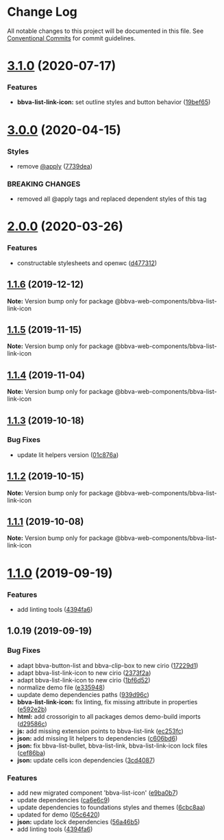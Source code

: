 # Change Log

All notable changes to this project will be documented in this file.
See [Conventional Commits](https://conventionalcommits.org) for commit guidelines.

# [3.1.0](http://globaldevtools.bbva.com:7999/bbva_global_ui_studio_web_components/bbva-web-components-app/compare/@bbva-web-components/bbva-list-link-icon@3.0.0...@bbva-web-components/bbva-list-link-icon@3.1.0) (2020-07-17)

### Features

- **bbva-list-link-icon:** set outline styles and button behavior ([19bef65](http://globaldevtools.bbva.com:7999/bbva_global_ui_studio_web_components/bbva-web-components-app/commits/19bef65f2ce3d7bf5f3561a17bdb34c470099b6d))

# [3.0.0](http://globaldevtools.bbva.com:7999/bbva_global_ui_studio_web_components/bbva-web-components-app/compare/@bbva-web-components/bbva-list-link-icon@2.0.0...@bbva-web-components/bbva-list-link-icon@3.0.0) (2020-04-15)

### Styles

- remove [@apply](http://globaldevtools.bbva.com:7999/apply) ([7739dea](http://globaldevtools.bbva.com:7999/bbva_global_ui_studio_web_components/bbva-web-components-app/commits/7739dea728bc8e90ac1d596b53911779e5fd1a04))

### BREAKING CHANGES

- removed all @apply tags and replaced dependent styles of this tag

# [2.0.0](http://globaldevtools.bbva.com:7999/bbva_global_ui_studio_web_components/bbva-web-components-app/compare/@bbva-web-components/bbva-list-link-icon@1.1.6...@bbva-web-components/bbva-list-link-icon@2.0.0) (2020-03-26)

### Features

- constructable stylesheets and openwc ([d477312](http://globaldevtools.bbva.com:7999/bbva_global_ui_studio_web_components/bbva-web-components-app/commits/d4773124f5a6ecda53e0e4d935bc988591f6c451))

## [1.1.6](http://globaldevtools.bbva.com:7999/bbva_global_ui_studio_web_components/bbva-web-components/compare/@bbva-web-components/bbva-list-link-icon@1.1.5...@bbva-web-components/bbva-list-link-icon@1.1.6) (2019-12-12)

**Note:** Version bump only for package @bbva-web-components/bbva-list-link-icon

## [1.1.5](http://globaldevtools.bbva.com:7999/bbva_global_ui_studio_web_components/bbva-web-components/compare/@bbva-web-components/bbva-list-link-icon@1.1.4...@bbva-web-components/bbva-list-link-icon@1.1.5) (2019-11-15)

**Note:** Version bump only for package @bbva-web-components/bbva-list-link-icon

## [1.1.4](http://globaldevtools.bbva.com:7999/bbva_global_ui_studio_web_components/bbva-web-components/compare/@bbva-web-components/bbva-list-link-icon@1.1.3...@bbva-web-components/bbva-list-link-icon@1.1.4) (2019-11-04)

**Note:** Version bump only for package @bbva-web-components/bbva-list-link-icon

## [1.1.3](http://globaldevtools.bbva.com:7999/cellscataloggovernance/bbva-web-components-fork/compare/@bbva-web-components/bbva-list-link-icon@1.1.2...@bbva-web-components/bbva-list-link-icon@1.1.3) (2019-10-18)

### Bug Fixes

- update lit helpers version ([01c876a](http://globaldevtools.bbva.com:7999/cellscataloggovernance/bbva-web-components-fork/commits/01c876aa84cfe98b6abbd2379127ad84df6a6cf4))

## [1.1.2](http://globaldevtools.bbva.com:7999/cellscataloggovernance/bbva-web-components-fork/compare/@bbva-web-components/bbva-list-link-icon@1.1.1...@bbva-web-components/bbva-list-link-icon@1.1.2) (2019-10-15)

**Note:** Version bump only for package @bbva-web-components/bbva-list-link-icon

## [1.1.1](http://globaldevtools.bbva.com:7999/cellscataloggovernance/bbva-web-components-fork/compare/@bbva-web-components/bbva-list-link-icon@1.1.0...@bbva-web-components/bbva-list-link-icon@1.1.1) (2019-10-08)

**Note:** Version bump only for package @bbva-web-components/bbva-list-link-icon

# [1.1.0](http://globaldevtools.bbva.com:7999/cellscataloggovernance/bbva-web-components-fork/compare/@bbva-web-components/bbva-list-link-icon@1.0.19...@bbva-web-components/bbva-list-link-icon@1.1.0) (2019-09-19)

### Features

- add linting tools ([4394fa6](https://globaldevtools.bbva.com/bitbucket/projects/bbva_global_ui_studio_web_components/repos/bbva-web-components/commits/4394fa6))

## 1.0.19 (2019-09-19)

### Bug Fixes

- adapt bbva-button-list and bbva-clip-box to new cirio ([17229d1](https://globaldevtools.bbva.com/bitbucket/projects/bbva_global_ui_studio_web_components/repos/bbva-web-components/commits/17229d1))
- adapt bbva-list-link-icon to new cirio ([2373f2a](https://globaldevtools.bbva.com/bitbucket/projects/bbva_global_ui_studio_web_components/repos/bbva-web-components/commits/2373f2a))
- adapt bbva-list-link-icon to new cirio ([1bf6d52](https://globaldevtools.bbva.com/bitbucket/projects/bbva_global_ui_studio_web_components/repos/bbva-web-components/commits/1bf6d52))
- normalize demo file ([e335948](https://globaldevtools.bbva.com/bitbucket/projects/bbva_global_ui_studio_web_components/repos/bbva-web-components/commits/e335948))
- uupdate demo dependencies paths ([939d96c](https://globaldevtools.bbva.com/bitbucket/projects/bbva_global_ui_studio_web_components/repos/bbva-web-components/commits/939d96c))
- **bbva-list-link-icon:** fix linting, fix missing attribute in properties ([e592e2b](https://globaldevtools.bbva.com/bitbucket/projects/bbva_global_ui_studio_web_components/repos/bbva-web-components/commits/e592e2b))
- **html:** add crossorigin to all packages demos demo-build imports ([d29586c](https://globaldevtools.bbva.com/bitbucket/projects/bbva_global_ui_studio_web_components/repos/bbva-web-components/commits/d29586c))
- **js:** add missing extension points to bbva-list-link ([ec253fc](https://globaldevtools.bbva.com/bitbucket/projects/bbva_global_ui_studio_web_components/repos/bbva-web-components/commits/ec253fc))
- **json:** add missing lit helpers to dependencies ([c606bd6](https://globaldevtools.bbva.com/bitbucket/projects/bbva_global_ui_studio_web_components/repos/bbva-web-components/commits/c606bd6))
- **json:** fix bbva-list-bullet, bbva-list-link, bbva-list-link-icon lock files ([cef86ba](https://globaldevtools.bbva.com/bitbucket/projects/bbva_global_ui_studio_web_components/repos/bbva-web-components/commits/cef86ba))
- **json:** update cells icon dependencies ([3cd4087](https://globaldevtools.bbva.com/bitbucket/projects/bbva_global_ui_studio_web_components/repos/bbva-web-components/commits/3cd4087))

### Features

- add new migrated component 'bbva-list-icon' ([e9ba0b7](https://globaldevtools.bbva.com/bitbucket/projects/bbva_global_ui_studio_web_components/repos/bbva-web-components/commits/e9ba0b7))
- update dependencies ([ca6e6c9](https://globaldevtools.bbva.com/bitbucket/projects/bbva_global_ui_studio_web_components/repos/bbva-web-components/commits/ca6e6c9))
- update dependencies to foundations styles and themes ([6cbc8aa](https://globaldevtools.bbva.com/bitbucket/projects/bbva_global_ui_studio_web_components/repos/bbva-web-components/commits/6cbc8aa))
- updated for demo ([05c6420](https://globaldevtools.bbva.com/bitbucket/projects/bbva_global_ui_studio_web_components/repos/bbva-web-components/commits/05c6420))
- **json:** update lock dependencies ([56a46b5](https://globaldevtools.bbva.com/bitbucket/projects/bbva_global_ui_studio_web_components/repos/bbva-web-components/commits/56a46b5))
- add linting tools ([4394fa6](https://globaldevtools.bbva.com/bitbucket/projects/bbva_global_ui_studio_web_components/repos/bbva-web-components/commits/4394fa6))
